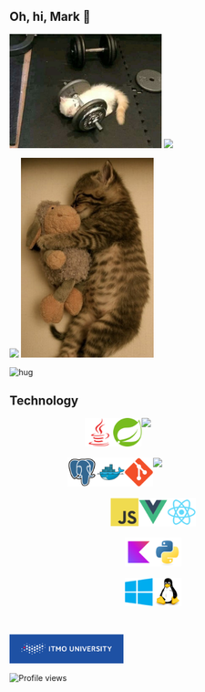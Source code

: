 ## Oh, hi, Mark 👋 

<img src="nudes/gym.jpg" height="200"/> <img src="https://github-readme-stats.vercel.app/api?username=vsev0l0d&show_icons=true&theme=tokyonight" height="200"/>

<img src="https://github-readme-stats.vercel.app/api/top-langs/?username=vsev0l0d&layout=compact&theme=tokyonight&langs_count=10" height="350"/> <img src="nudes/hug.jpg" height="350"/>

![hug](nudes/hug.gif)

## Technology
<div style="display: flex; flex-direction: row; justify-content: center; padding-bottom: 20px">
    <img width="50px" src="https://raw.githubusercontent.com/devicons/devicon/master/icons/java/java-plain.svg"/>
    <img width="50px" src="https://raw.githubusercontent.com/devicons/devicon/master/icons/spring/spring-original.svg"/>
    <img width="140px" src="https://upload.wikimedia.org/wikipedia/commons/5/59/JUnit_5_Banner.png"/>
</div>

<div style="display: flex; flex-direction: row; justify-content: center; padding-bottom: 20px">
    <img width="50px" src="https://raw.githubusercontent.com/devicons/devicon/master/icons/postgresql/postgresql-original.svg"/>
    <img width="50px" src="https://raw.githubusercontent.com/devicons/devicon/master/icons/docker/docker-original.svg"/>
    <img width="50px" src="https://raw.githubusercontent.com/devicons/devicon/master/icons/git/git-original.svg"/>
    <img width="150px" style="padding-bottom: 10px" src="https://www.rabbitmq.com/img/logo-rabbitmq.svg"/>
</div>

<div style="display: flex; flex-direction: row; justify-content: center; padding-bottom: 20px">
    <img width="50px" src="https://raw.githubusercontent.com/devicons/devicon/master/icons/javascript/javascript-original.svg"/>
    <img width="50px" src="https://raw.githubusercontent.com/devicons/devicon/master/icons/vuejs/vuejs-original.svg"/>
    <img width="50px" src="https://raw.githubusercontent.com/devicons/devicon/master/icons/react/react-original.svg"/>
</div>

<div style="display: flex; flex-direction: row; justify-content: center; padding-bottom: 20px">
    <img width="50px" src="https://raw.githubusercontent.com/devicons/devicon/master/icons/kotlin/kotlin-original.svg"/>
    <img width="50px" src="https://raw.githubusercontent.com/devicons/devicon/master/icons/python/python-original.svg"/>
</div>

<div style="display: flex; flex-direction: row; justify-content: center; padding-bottom: 20px">
    <img width="50px" src="https://raw.githubusercontent.com/devicons/devicon/master/icons/windows8/windows8-original.svg"/>
    <img width="50px" src="https://raw.githubusercontent.com/devicons/devicon/master/icons/linux/linux-original.svg"/>
</div>

## 

<a href="https://en.itmo.ru/"><img src="nudes/itmo.png" width="200"/></a>

![Profile views](https://gpvc.arturio.dev/Vsev0l0d)
